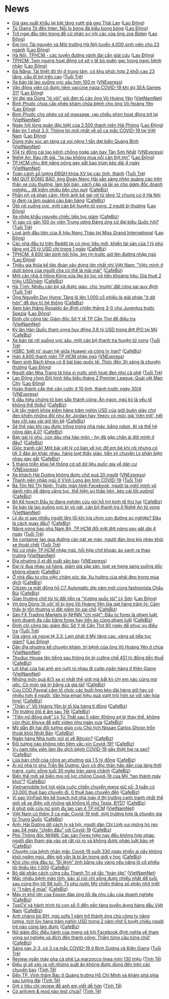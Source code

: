 # News

- [Giá gạo xuất khẩu lại bật tăng vượt giá gạo Thái Lan](https://laodong.vn/kinh-te/gia-gao-xuat-khau-lai-bat-tang-vuot-gia-gao-thai-lan-885333.ldo) ([Lao Động](https://laodong.vn))
- [Từ Giang Tô đến Inter: Nỗi lo bóng đá kiểu bong bóng](https://laodong.vn/bong-da-quoc-te/tu-giang-to-den-inter-noi-lo-bong-da-kieu-bong-bong-885207.ldo) ([Lao Động](https://laodong.vn))
- [Trở ngại đầu tiên trong đề cử nhân sự nội các của ông Joe Biden](https://laodong.vn/the-gioi/tro-ngai-dau-tien-trong-de-cu-nhan-su-noi-cac-cua-ong-joe-biden-885226.ldo) ([Lao Động](https://laodong.vn))
- [Đại học Tài nguyên và Môi trường Hà Nội tuyển 4.000 sinh viên cho 23 ngành](https://laodong.vn/giao-duc/dai-hoc-tai-nguyen-va-moi-truong-ha-noi-tuyen-4000-sinh-vien-cho-23-nganh-885329.ldo) ([Lao Động](https://laodong.vn))
- [Hà Nội, TPHCM - các tuyến đường vành đai cần giải cứu](https://laodong.vn/xa-hoi/ha-noi-tphcm-cac-tuyen-duong-vanh-dai-can-giai-cuu-885122.ldo) ([Lao Động](https://laodong.vn))
- [TPHCM: Tạm ngưng hoạt động cơ sở y tế bỏ quên gạc trong ngực bệnh nhân](https://laodong.vn/y-te/tphcm-tam-ngung-hoat-dong-co-so-y-te-bo-quen-gac-trong-nguc-benh-nhan-885323.ldo) ([Lao Động](https://laodong.vn))
- [Đà Nẵng: Tái thiết đô thị ở trung tâm, có khu phức hợp 2 khối cao 23 tầng, cầu đi bộ trên cao](https://tuoitre.vn/da-nang-tai-thiet-do-thi-o-trung-tam-co-khu-phuc-hop-2-khoi-cao-23-tang-cau-di-bo-tren-cao-20210303115711009.htm) ([Tuổi Trẻ](https://tuoitre.vn))
- [Xe bán tải lao xuống vực sâu hơn 100 m](https://vnexpress.net/xe-ban-tai-lao-xuong-vuc-sau-hon-100-m-4242843.html) ([VNExpress](https://vnexpress.net))
- [Vận động viên có được tiêm vaccine ngừa COVID-19 khi dự SEA Games 31?](https://laodong.vn/bong-da/van-dong-vien-co-duoc-tiem-vaccine-ngua-covid-19-khi-du-sea-games-31-885303.ldo) ([Lao Động](https://laodong.vn))
- [Vợ đại gia Dũng "lò vôi" gửi đơn tố cáo ông Võ Hoàng Yên](http://vietnamnet.vn/vn/thoi-su/vo-dai-gia-dung-lo-voi-gui-don-to-cao-ong-vo-hoang-yen-716883.html) ([VietNamNet](https://vietnamnet.vn))
- [Bình Phước chưa cấp phép khám chữa bệnh cho ông Võ Hoàng Yên](https://laodong.vn/xa-hoi/binh-phuoc-chua-cap-phep-kham-chua-benh-cho-ong-vo-hoang-yen-885261.ldo) ([Lao Động](https://laodong.vn))
- [Bình Phước cho phép cơ sở massage, rạp chiếu phim hoạt động trở lại](http://vietnamnet.vn/vn/thoi-su/binh-phuoc-cho-phep-co-so-massage-rap-chieu-phim-hoat-dong-tro-lai-716881.html) ([VietNamNet](https://vietnamnet.vn))
- [Ngày hội tòng quân đặc biệt của 2.500 thanh niên Hải Phòng](https://laodong.vn/photo/ngay-hoi-tong-quan-dac-biet-cua-2500-thanh-nien-hai-phong-885246.ldo) ([Lao Động](https://laodong.vn))
- [Bản tin 1 phút 3.3: Thông tin mới nhất về số ca mắc COVID-19 tại Việt Nam](https://laodong.vn/video/ban-tin-1-phut-33-thong-tin-moi-nhat-ve-so-ca-mac-covid-19-tai-viet-nam-885310.ldo) ([Lao Động](https://laodong.vn))
- [Dùng máy xúc an táng cá voi nặng 1 tấn dạt biển Quảng Bình](http://vietnamnet.vn/vn/thoi-su/moi-truong/dung-may-xuc-an-tang-ca-voi-nang-1-tan-dat-bien-quang-binh-716879.html) ([VietNamNet](https://vietnamnet.vn))
- [514 tỷ đồng cải tạo kênh chống ngập sân bay Tân Sơn Nhất](https://vnexpress.net/514-ty-dong-cai-tao-kenh-chong-ngap-san-bay-tan-son-nhat-4242760.html) ([VNExpress](https://vnexpress.net))
- [Nghệ An: Rau rớt giá, &quot;tạ rau không mua nổi cân thịt lợn”](https://laodong.vn/thi-truong/nghe-an-rau-rot-gia-ta-rau-khong-mua-noi-can-thit-lon-885278.ldo) ([Lao Động](https://laodong.vn))
- [TP.HCM chịu đợt nắng nóng gay gắt bao trùm kéo dài 4 ngày](http://vietnamnet.vn/vn/thoi-su/tp-hcm-chiu-dot-nang-nong-gay-gat-bao-trum-keo-dai-4-ngay-716868.html) ([VietNamNet](https://vietnamnet.vn))
- [Toàn cảnh số lượng ĐBQH khóa XV tại các tỉnh, thành](https://tuoitre.vn/toan-canh-so-luong-dbqh-khoa-xv-tai-cac-tinh-thanh-20210302103025355.htm) ([Tuổi Trẻ](https://tuoitre.vn))
- [Mở QUỸ ĐỒNG BÀO, ông Đoàn Ngọc Hải sẵn sàng nhận quảng cáo trên thân xe cứu thương, làm bồi bàn, xách cặp và lái xe cho giám đốc doanh nghiệp... để kiếm nhiều tiền cho quỹ](https://cafebiz.vn/mo-quy-dong-bao-ong-doan-ngoc-hai-san-sang-nhan-quang-cao-tren-than-xe-cuu-thuong-lam-boi-ban-xach-cap-va-lai-xe-cho-giam-doc-doanh-nghiep-de-kiem-nhieu-tien-cho-quy-20210303114029417.chn) ([CafeBiz](https://cafebiz.vn))
- [Phẫn nộ và phản cảm: Hình ảnh bé gái rơi từ tầng 12 chung cư ở Hà Nội bị đem ra làm quảng cáo bán hàng](https://cafebiz.vn/phan-no-va-phan-cam-hinh-anh-be-gai-roi-tu-tang-12-chung-cu-o-ha-noi-bi-dem-ra-lam-quang-cao-ban-hang-2021030311420986.chn) ([CafeBiz](https://cafebiz.vn))
- [Ôtô rơi xuống vực, một cán bộ huyện tử vong, 2 người bị thương](https://laodong.vn/giao-thong/oto-roi-xuong-vuc-mot-can-bo-huyen-tu-vong-2-nguoi-bi-thuong-885306.ldo) ([Lao Động](https://laodong.vn))
- [Xe nhập khẩu nguyên chiếc tiếp tục giảm](https://cafebiz.vn/xe-nhap-khau-nguyen-chiec-tiep-tuc-giam-20210303105100051.chn) ([CafeBiz](https://cafebiz.vn))
- [Vì sao có gần 100 ủy viên Trung ương Đảng ứng cử đại biểu Quốc hội?](https://tuoitre.vn/vi-sao-co-gan-100-uy-vien-trung-uong-dang-ung-cu-dai-bieu-quoc-hoi-20210303105447715.htm) ([Tuổi Trẻ](https://tuoitre.vn))
- [Loạt ảnh đầu tiên của Á hậu Ngọc Thảo tại Miss Grand International](https://laodong.vn/photo/loat-anh-dau-tien-cua-a-hau-ngoc-thao-tai-miss-grand-international-885273.ldo) ([Lao Động](https://laodong.vn))
- [Các nhà đầu tư trên Reddit lại có mục tiêu mới, khiến tài sản của 1 tỷ phú tăng vọt 25 tỷ USD chỉ trong 1 ngày](https://cafebiz.vn/cac-nha-dau-tu-tren-reddit-lai-co-muc-tieu-moi-khien-tai-san-cua-1-ty-phu-tang-vot-25-ty-usd-chi-trong-1-ngay-20210303103446953.chn) ([CafeBiz](https://cafebiz.vn))
- [TPHCM: 4.600 tân binh hồi hộp, bịn rịn trước giờ lên đường nhập ngũ](https://laodong.vn/photo/tphcm-4600-tan-binh-hoi-hop-bin-rin-truoc-gio-len-duong-nhap-ngu-885245.ldo) ([Lao Động](https://laodong.vn))
- [Thiếu gia thừa kế tập đoàn xây dựng lớn nhất nhì Việt Nam: "Việc mình ở dưới bóng của người cha có thể là mãi mãi"](https://cafebiz.vn/thieu-gia-thua-ke-tap-doan-xay-dung-lon-nhat-nhi-viet-nam-viec-minh-o-duoi-bong-cua-nguoi-cha-co-the-la-mai-mai-20210303111742489.chn) ([CafeBiz](https://cafebiz.vn))
- [Một căn nhà ở Hồng Kông vừa lập kỷ lục vô tiền khoáng hậu: Giá thuê 2 triệu USD/năm](https://cafebiz.vn/mot-can-nha-o-hong-kong-vua-lap-ky-luc-vo-tien-khoang-hau-gia-thue-2-trieu-usd-nam-20210303111545095.chn) ([CafeBiz](https://cafebiz.vn))
- [Hà Tĩnh: Nhiều cán bộ xã được giao, cho ‘mượn’ đất rừng sai quy định](https://tuoitre.vn/ha-tinh-nhieu-can-bo-xa-duoc-giao-cho-muon-dat-rung-sai-quy-dinh-20210303091550224.htm) ([Tuổi Trẻ](https://tuoitre.vn))
- [Ông Nguyễn Duy Hưng: Tăng lô lên 1.000 cổ phiếu là giải pháp "ít dở hơn" để duy trì hệ thống](https://cafebiz.vn/ong-nguyen-duy-hung-tang-lo-len-1000-co-phieu-la-giai-phap-it-do-hon-de-duy-tri-he-thong-20210303111422637.chn) ([CafeBiz](https://cafebiz.vn))
- [Xem bàn thắng Ronaldo ấn định chiến thắng 3-0 cho Juventus trước Spezia](https://laodong.vn/video/xem-ban-thang-ronaldo-an-dinh-chien-thang-3-0-cho-juventus-truoc-spezia-885228.ldo) ([Lao Động](https://laodong.vn))
- [Đình chỉ công tác Giám đốc Sở Y tế TP Cần Thơ để điều tra](http://vietnamnet.vn/vn/thoi-su/dinh-chi-cong-tac-giam-doc-so-y-te-tp-can-tho-de-dieu-tra-716851.html) ([VietNamNet](https://vietnamnet.vn))
- [Kỳ lân Hàn Quốc tham vọng huy động 3,6 tỷ USD trong đợt IPO tại Mỹ](https://cafebiz.vn/ky-lan-han-quoc-tham-vong-huy-dong-36-ty-usd-trong-dot-ipo-tai-my-20210303104638642.chn) ([CafeBiz](https://cafebiz.vn))
- [Xe bán tải rơi xuống vực sâu, một cán bộ thanh tra huyện tử vong](https://tuoitre.vn/xe-ban-tai-roi-xuong-vuc-sau-mot-can-bo-thanh-tra-huyen-tu-vong-20210303105759283.htm) ([Tuổi Trẻ](https://tuoitre.vn))
- [HSBC ‘biết rõ’ quan hệ giữa Huawei và công ty Iran?](https://cafebiz.vn/hsbc-biet-ro-quan-he-giua-huawei-va-cong-ty-iran-20210303105233493.chn) ([CafeBiz](https://cafebiz.vn))
- [Hơn 4.600 thanh niên TP HCM nhập ngũ](https://vnexpress.net/hon-4-600-thanh-nien-tp-hcm-nhap-ngu-4242702.html) ([VNExpress](https://vnexpress.net))
- [Nam sinh Bách khoa có 8 bài báo quốc tế: Thức đến 3h sáng là chuyện thường](https://laodong.vn/video-kham-pha/nam-sinh-bach-khoa-co-8-bai-bao-quoc-te-thuc-den-3h-sang-la-chuyen-thuong-885130.ldo) ([Lao Động](https://laodong.vn))
- [Người dân Nha Trang tá hỏa vì nước sinh hoạt đen như cà phê](https://tuoitre.vn/nguoi-dan-nha-trang-ta-hoa-vi-nuoc-sinh-hoat-den-nhu-ca-phe-20210303093540819.htm) ([Tuổi Trẻ](https://tuoitre.vn))
- [Lao Động chọn Đội hình tiêu biểu tháng 2 Premier League: Quái vật Man City](https://laodong.vn/emagazine/lao-dong-chon-doi-hinh-tieu-bieu-thang-2-premier-league-quai-vat-man-city-885006.ldo) ([Lao Động](https://laodong.vn))
- [Hoàn thành cấp thẻ căn cước ở 10 tỉnh, thành trước ngày 30/4](https://vnexpress.net/hoan-thanh-cap-the-can-cuoc-o-10-tinh-thanh-truoc-ngay-30-4-4242710.html) ([VNExpress](https://vnexpress.net))
- [6 dấu hiệu chứng tỏ bạn sắp thành công: Ăn ngon, ngủ kỹ là yếu tố không thể thiếu!](https://cafebiz.vn/7-dau-hieu-chung-to-ban-sap-thanh-cong-an-ngon-ngu-ky-la-yeu-to-khong-the-thieu-20210302212130102.chn) ([CafeBiz](https://cafebiz.vn))
- [Lật tẩy mánh khóe kiếm hàng trăm nghìn USD của giới buôn giày chợ đen khiến những đôi như Air Jordan hay Yeezy có mức giá 'trên trời', hết bay chỉ sau vài giờ lên kệ](https://cafebiz.vn/lat-tay-manh-khoe-kiem-hang-tram-nghin-usd-cua-gioi-buon-giay-cho-den-khien-nhung-doi-nhu-air-jordan-hay-yeezy-boost-co-muc-gia-tren-troi-het-bay-chi-sau-vai-gio-len-ke-20210303103547822.chn) ([CafeBiz](https://cafebiz.vn))
- [Sẽ thế nào khi rau được trồng trong nhà máy, bằng robot, AI và thế hệ nông dân 4.0?](https://cafebiz.vn/se-the-nao-khi-rau-duoc-trong-trong-nha-may-bang-robot-ai-va-the-he-nong-dan-40-20210303085332348.chn) ([CafeBiz](https://cafebiz.vn))
- [Bạn gái tỷ phú, con dâu nhà hào môn - họ đã gặp chân ái đời mình ở đâu?](https://cafebiz.vn/ban-gai-ty-phu-con-dau-nha-hao-mon-ho-da-gap-chan-ai-doi-minh-o-dau-2021030310310946.chn) ([CafeBiz](https://cafebiz.vn))
- [[Góc tranh cãi] Một bài vật lý cơ bản về lực đỡ em bé khi rơi nhưng có tới 3 đáp án khác nhau, hàng loạt thầy giáo, tiến sỹ chuyên Lý phản biện nhau gay gắt](https://cafebiz.vn/goc-tranh-cai-mot-bai-vat-ly-co-ban-ve-luc-do-em-be-khi-roi-nhung-co-toi-3-dap-an-khac-nhau-hang-loat-thay-giao-tien-sy-chuyen-ly-phan-bien-nhau-gay-gat-20210303103052566.chn) ([CafeBiz](https://cafebiz.vn))
- [5 tháng triển khai hệ thống cơ sở dữ liệu quốc gia về dân cư](https://vnexpress.net/5-thang-trien-khai-he-thong-co-so-du-lieu-quoc-gia-ve-dan-cu-4242245.html) ([VNExpress](https://vnexpress.net))
- [Xe khách Hải Dương không được chở quá 20 người](https://vnexpress.net/xe-khach-hai-duong-khong-duoc-cho-qua-20-nguoi-4242746.html) ([VNExpress](https://vnexpress.net))
- [Thanh niên nhập ngũ ở Vĩnh Long âm tính COVID-19](https://tuoitre.vn/thanh-nien-nhap-ngu-o-vinh-long-am-tinh-covid-19-20210303101011354.htm) ([Tuổi Trẻ](https://tuoitre.vn))
- [Bà Tôn Nữ Thị Ninh: Trước màn hình Facebook, người ta nghĩ mình vô danh nên dễ dàng văng tục, thể hiện sự thấp hèn, kéo cái tốt xuống!](https://cafebiz.vn/ba-ton-nu-thi-ninh-truoc-man-hinh-facebook-nguoi-ta-nghi-minh-vo-danh-nen-de-dang-vang-tuc-the-hien-su-thap-hen-keo-cai-tot-xuong-20210302165311682.chn) ([CafeBiz](https://cafebiz.vn))
- [Bộ Kế hoạch Đầu tư đang nghiên cứu gói hỗ trợ kinh tế thứ hai](https://cafebiz.vn/bo-ke-hoach-dau-tu-dang-nghien-cuu-goi-ho-tro-kinh-te-thu-hai-20210303102217381.chn) ([CafeBiz](https://cafebiz.vn))
- [Xe bán tải lao xuống vực bị vò nát, cán bộ thanh tra ở Nghệ An tử vong](http://vietnamnet.vn/vn/thoi-su/an-toan-giao-thong/xe-ban-tai-lao-xuong-vuc-bi-vo-nat-can-bo-thanh-tra-o-nghe-an-tu-vong-716810.html) ([VietNamNet](https://vietnamnet.vn))
- [Lý do vì sao nhiều người lầm lối khi lựa chọn con đường sự nghiệp? Đâu là cách quay đầu?](https://cafebiz.vn/ly-do-vi-sao-nhieu-nguoi-lam-loi-khi-lua-chon-con-duong-su-nghiep-dau-la-cach-quay-dau-20210302152751142.chn) ([CafeBiz](https://cafebiz.vn))
- [Nắng nóng bao phủ Nam Bộ, TP.HCM đối mặt đợt nóng gay gắt dài 4 ngày](https://tuoitre.vn/nang-nong-bao-phu-nam-bo-tp-hcm-doi-mat-dot-nong-gay-gat-dai-4-ngay-20210303090638247.htm) ([Tuổi Trẻ](https://tuoitre.vn))
- [Xe container lao qua đường cán nát xe máy, người đàn ông kịp nhảy khỏi xe thoát chết](https://tuoitre.vn/xe-container-lao-qua-duong-can-nat-xe-may-nguoi-dan-ong-kip-nhay-khoi-xe-thoat-chet-20210303094512015.htm) ([Tuổi Trẻ](https://tuoitre.vn))
- [Nữ cử nhân TP.HCM nhập ngũ, hồi hộp chờ khoác áo xanh ra thao trường](http://vietnamnet.vn/vn/thoi-su/nu-cu-nhan-tp-hcm-nhap-ngu-hoi-hop-cho-khoac-ao-xanh-ra-thao-truong-716800.html) ([VietNamNet](https://vietnamnet.vn))
- [Địa phương ồ ạt đề xuất sân bay](https://vnexpress.net/dia-phuong-o-at-de-xuat-san-bay-4242582.html) ([VNExpress](https://vnexpress.net))
- [Đại lý đua nhau xả hàng, giảm giá sập sàn, loạt xe hạng sang xuống dốc không phanh](https://cafebiz.vn/dai-ly-dua-nhau-xa-hang-giam-gia-sap-san-loat-xe-hang-sang-xuong-doc-khong-phanh-20210303084952803.chn) ([CafeBiz](https://cafebiz.vn))
- [Ở nhà đầu tư cho việc chăm sóc da: Xu hướng của phái đẹp trong mùa dịch](https://cafebiz.vn/o-nha-dau-tu-cho-viec-cham-soc-da-xu-huong-cua-phai-dep-trong-mua-dich-20210302213315035.chn) ([CafeBiz](https://cafebiz.vn))
- [Citizen ra mắt đồng hồ C7 Automatic dịp năm mới cùng fashionista Châu Bùi](https://cafebiz.vn/citizen-ra-mat-dong-ho-c7-automatic-dip-nam-moi-cung-fashionista-chau-bui-20210302153431428.chn) ([CafeBiz](https://cafebiz.vn))
- [Gian thương chở tỏi từ đất liền ra &quot;Vương quốc tỏi&quot; Lý Sơn](https://laodong.vn/video/gian-thuong-cho-toi-tu-dat-lien-ra-vuong-quoc-toi-ly-son-884975.ldo) ([Lao Động](https://laodong.vn))
- [Vợ ông Dũng 'lò vôi' tố bị ông Võ Hoàng Yên lừa gạt hàng trăm tỷ: Cảm thấy bị tổn thương vì đặt niềm tin sai chỗ](https://cafebiz.vn/vo-ong-dung-lo-voi-to-bi-ong-vo-hoang-yen-lua-gat-hang-tram-ty-cam-thay-bi-ton-thuong-vi-dat-niem-tin-sai-cho-2021030309523497.chn) ([CafeBiz](https://cafebiz.vn))
- [Sàn FX Trading Markets bị NHNN "chỉ mặt": Đầu tư forex là phạm luật, kinh doanh đa cấp bằng forex hay tiền ảo cũng phạm luật](https://cafebiz.vn/san-fx-trading-markets-bi-nhnn-chi-mat-dau-tu-forex-la-pham-luat-kinh-doanh-da-cap-bang-forex-hay-tien-ao-cung-pham-luat-20210303092726163.chn) ([CafeBiz](https://cafebiz.vn))
- [Đình chỉ công tác giám đốc Sở Y tế Cần Thơ 90 ngày để phục vụ điều tra](https://tuoitre.vn/dinh-chi-cong-tac-giam-doc-so-y-te-can-tho-90-ngay-de-phuc-vu-dieu-tra-20210303094909105.htm) ([Tuổi Trẻ](https://tuoitre.vn))
- [Giá vàng và ngoại tệ 3.3: Lạm phát ở Mỹ tăng cao, vàng sẽ tiếp tục giảm?](https://laodong.vn/video/gia-vang-va-ngoai-te-33-lam-phat-o-my-tang-cao-vang-se-tiep-tuc-giam-885252.ldo) ([Lao Động](https://laodong.vn))
- [Dân địa phương kể chuyện khám, trị bệnh của ông Võ Hoàng Yên ở chùa](http://vietnamnet.vn/vn/thoi-su/dan-dia-phuong-ke-chuyen-kham-tri-benh-cua-ong-vo-hoang-yen-o-chua-716818.html) ([VietNamNet](https://vietnamnet.vn))
- [Thuduc House lên tiếng sau thông tin bị cưỡng chế 451 tỷ đồng tiền thuế](https://cafebiz.vn/thuduc-house-len-tieng-sau-thong-tin-bi-cuong-che-451-ty-dong-tien-thue-20210303093249404.chn) ([CafeBiz](https://cafebiz.vn))
- [Lời khai của hai anh em ruột rủ nhau đi cướp ngân hàng ở Kiên Giang](http://vietnamnet.vn/vn/thoi-su/loi-khai-cua-hai-anh-em-ruot-ru-nhau-di-cuop-ngan-hang-o-kien-giang-716807.html) ([VietNamNet](https://vietnamnet.vn))
- [Những món quà 8/3 xa xỉ nhất thế giới mà bất kỳ chị em nào cũng mơ ước: Có món giá trị bằng cả gia tài!](https://cafebiz.vn/nhung-mon-qua-8-3-xa-xi-nhat-the-gioi-ma-bat-ky-chi-em-nao-cung-mo-uoc-co-mon-gia-tri-bang-ca-gia-tai-20210303035851281.chn) ([CafeBiz](https://cafebiz.vn))
- [Cựu COO Paypal cấm tổ chức các buổi họp kéo dài hàng giờ hay có nhiều hơn 4 người: Văn hóa email hiệu quả vượt trội hơn so với văn hóa họp!](https://cafebiz.vn/cuu-coo-paypal-cam-to-chuc-cac-buoi-hop-keo-dai-hang-gio-hay-co-nhieu-hon-4-nguoi-van-hoa-email-hieu-qua-vuot-troi-hon-so-voi-van-hoa-hop-20210302194051227.chn) ([CafeBiz](https://cafebiz.vn))
- ["Thần y" Võ Hoàng Yên bị tố lừa hàng tỉ đồng](https://cafebiz.vn/than-y-vo-hoang-yen-bi-to-lua-hang-ti-dong-202103030853383.chn) ([CafeBiz](https://cafebiz.vn))
- [Thị trường ôtô ế ẩm sau Tết](https://cafebiz.vn/thi-truong-oto-e-am-sau-tet-20210303084729396.chn) ([CafeBiz](https://cafebiz.vn))
- ["Tiên nữ đồng quê" Lý Tử Thất sau 5 năm: Không sợ bị thay thế, không còn thức khuya để edit video như ngày xưa](https://cafebiz.vn/tien-nu-dong-que-ly-tu-that-sau-5-nam-khong-so-bi-thay-the-khong-con-thuc-khuya-de-edit-video-nhu-ngay-xua-20210303090908482.chn) ([CafeBiz](https://cafebiz.vn))
- [Mỹ dẫn độ hai đối tượng giúp cựu Chủ tịch Nissan Carlos Ghosn trốn thoát khỏi Nhật Bản](https://cafebiz.vn/my-dan-do-hai-doi-tuong-giup-cuu-chu-tich-nissan-carlos-ghosn-tron-thoat-khoi-nhat-ban-20210303084438064.chn) ([CafeBiz](https://cafebiz.vn))
- [Ngân hàng Nhà nước nói gì về Bitcoin?](https://cafebiz.vn/ngan-hang-nha-nuoc-noi-gi-ve-bitcoin-20210303085813805.chn) ([CafeBiz](https://cafebiz.vn))
- [Đối tượng nào không nên tiêm vắc-xin Covid-19?](https://cafebiz.vn/doi-tuong-nao-khong-nen-tiem-vac-xin-covid-19-20210303085356298.chn) ([CafeBiz](https://cafebiz.vn))
- [Vụ nam tiếp viên làm lây dịch bệnh COVID-19 gây thiệt hại ra sao?](https://cafebiz.vn/vu-nam-tiep-vien-lam-lay-dich-benh-covid-19-gay-thiet-hai-ra-sao-20210303084627881.chn) ([CafeBiz](https://cafebiz.vn))
- [Lừa bán chốt của công an phường giá 1,5 tỷ đồng](https://cafebiz.vn/lua-ban-chot-cua-cong-an-phuong-gia-15-ty-dong-20210303084414839.chn) ([CafeBiz](https://cafebiz.vn))
- [Ái nữ nhà tỷ phú Trần Bá Dương: Quý cô độc thân hấp dẫn của làng thời trang, cuộc sống tuổi 30 ngập tràn sang chảnh](https://cafebiz.vn/ai-nu-nha-ty-phu-tran-ba-duong-quy-co-doc-than-hap-dan-cua-lang-thoi-trang-cuoc-song-tuoi-30-ngap-tran-sang-chanh-20210226181919314.chn) ([CafeBiz](https://cafebiz.vn))
- [Biến thể mới sẽ biến mọi nỗ lực chống Covid-19 của Mỹ “tan thành mây khói”?](https://cafebiz.vn/bien-the-moi-se-bien-moi-no-luc-chong-covid-19-cua-my-tan-thanh-may-khoi-202103030843113.chn) ([CafeBiz](https://cafebiz.vn))
- [Vietnamobile hụt hơi giữa cuộc chiến chuyển mạng giữ số: 3 tuần có 33.000 thuê bao chuyển đi, 0 thuê bao chuyển đến](https://cafebiz.vn/vietnamobile-hut-hoi-giua-cuoc-chien-chuyen-mang-giu-so-3-tuan-co-33000-thue-bao-chuyen-di-0-thue-bao-chuyen-den-20210302094347183.chn) ([CafeBiz](https://cafebiz.vn))
- [Vì sao VinFast lên kế hoạch mở nhà máy ở thị trường cạnh tranh nhất thế giới về xe điện với những gã khổng lồ như Tesla, BYD?](https://cafebiz.vn/vi-sao-vinfast-len-ke-hoach-mo-nha-may-o-thi-truong-canh-tranh-nhat-the-gioi-ve-xe-dien-voi-nhung-ga-khong-lo-nhu-tesla-byd-20210303084025433.chn) ([CafeBiz](https://cafebiz.vn))
- [8 phút giải cứu nữ sinh đu lan can ở TP.HCM](http://vietnamnet.vn/vn/thoi-su/8-phut-giai-cuu-nu-sinh-du-lan-can-o-tp-hcm-716790.html) ([VietNamNet](https://vietnamnet.vn))
- [Việt Nam có thêm 3 ca mắc Covid-19 mới, một trường hợp là chuyên gia từ Trung Quốc](https://cafebiz.vn/viet-nam-co-them-3-ca-mac-covid-19-moi-mot-truong-hop-la-chuyen-gia-tu-trung-quoc-20210303083834649.chn) ([CafeBiz](https://cafebiz.vn))
- [Ảnh: Hải Dương dỡ cách ly xã hội, người dân Chí Linh vui mừng hò reo sau 34 ngày "chiến đấu" với Covid-19](https://cafebiz.vn/anh-hai-duong-do-cach-ly-xa-hoi-nguoi-dan-chi-linh-vui-mung-ho-reo-sau-34-ngay-chien-dau-voi-covid-19-20210303083630232.chn) ([CafeBiz](https://cafebiz.vn))
- [Phó Thống đốc NHNN: Các sàn Forex hiện nay đều không hợp pháp, người dân tham gia vào sẽ rất rủi ro và không được pháp luật bảo vệ](https://cafebiz.vn/pho-thong-doc-nhnn-cac-san-forex-hien-nay-deu-khong-hop-phap-nguoi-dan-tham-gia-vao-se-rat-rui-ro-va-khong-duoc-phap-luat-bao-ve-20210303083515355.chn) ([CafeBiz](https://cafebiz.vn))
- [Chuyện của bệnh nhân mắc Covid-19 suốt 330 ngày khiến ai nấy không khỏi ngậm ngùi, đến giờ vẫn là bí ẩn trong giới y học](https://cafebiz.vn/chuyen-cua-benh-nhan-mac-covid-19-suot-330-ngay-khien-ai-nay-khong-khoi-ngam-ngui-den-gio-van-la-bi-an-trong-gioi-y-hoc-20210303083449049.chn) ([CafeBiz](https://cafebiz.vn))
- [Khó cho nhà đầu tư: “Đi lệnh” tính bằng cây vàng nếu nâng lô cổ phiếu tối thiểu lên 1.000](https://cafebiz.vn/kho-cho-nha-dau-tu-di-lenh-tinh-bang-cay-vang-neu-nang-lo-co-phieu-toi-thieu-len-1000-20210303083223372.chn) ([CafeBiz](https://cafebiz.vn))
- [Bỏ dải phân cách cứng cầu Thanh Trì sẽ tắc “toàn tập”](http://vietnamnet.vn/vn/thoi-su/an-toan-giao-thong/bo-dai-phan-cach-cung-cau-thanh-tri-se-tac-toan-tap-716742.html) ([VietNamNet](https://vietnamnet.vn))
- [Mắc nhiều bệnh mãn tính, bác sĩ nói chỉ sống được nhiều nhất 48 tuổi, sau cùng thọ tới 98 tuổi: Tỷ phú nước Mỹ chiến thắng số phận nhờ triết lý “1 năm 4 mùa”](https://cafebiz.vn/mac-nhieu-benh-man-tinh-bac-si-noi-chi-song-duoc-nhieu-nhat-48-tuoi-sau-cung-tho-toi-98-tuoi-ty-phu-nuoc-my-chien-thang-so-phan-nho-triet-ly-1-nam-4-mua-20210302154734401.chn) ([CafeBiz](https://cafebiz.vn))
- [Máy in khổ lớn của Epson đáp ứng tối đa nhu cầu của doanh nghiệp](https://cafebiz.vn/may-in-kho-lon-cua-epson-dap-ung-toi-da-nhu-cau-cua-doanh-nghiep-20210302213257193.chn) ([CafeBiz](https://cafebiz.vn))
- [TopCV và hành trình từ con số 0 đến nền tảng tuyển dụng hàng đầu Việt Nam](https://cafebiz.vn/topcv-va-hanh-trinh-tu-con-so-0-den-nen-tang-tuyen-dung-hang-dau-viet-nam-2021030210262109.chn) ([CafeBiz](https://cafebiz.vn))
- [Anh chàng bỏ ĐH, ngủ sofa 1 năm trở thành ông chủ công ty năng lượng, tích lũy hàng trăm nghìn USD trong 2 năm nhờ 5 tuyệt chiêu người trẻ nào cũng làm được](https://cafebiz.vn/anh-chang-bo-dh-ngu-sofa-1-nam-tro-thanh-ong-chu-cong-ty-nang-luong-tich-luy-hang-tram-nghin-usd-trong-2-nam-nho-5-tuyet-chieu-nguoi-tre-nao-cung-lam-duoc-20210302153241534.chn) ([CafeBiz](https://cafebiz.vn))
- [Nữ giám đốc điều hành của mạng xã hội Facebook định nghĩa về tham vọng sự nghiệp và đích đến thành công: Thấm từng câu từng chữ!](https://cafebiz.vn/nu-giam-doc-dieu-hanh-cua-mang-xa-hoi-facebook-dinh-nghia-ve-tham-vong-su-nghiep-va-dich-den-thanh-cong-tham-tung-cau-tung-chu-20210226221611693.chn) ([CafeBiz](https://cafebiz.vn))
- [Sáng nay 3-3, có 3 ca mắc COVID-19 ở Bình Dương và Kiên Giang](https://tuoitre.vn/sang-nay-3-3-co-3-ca-mac-covid-19-o-binh-duong-va-kien-giang-20210303060700797.htm) ([Tuổi Trẻ](https://tuoitre.vn))
- [Review ngắn máy pha cà phê La marzocco linea mini 130 triệu](https://tinhte.vn/thread/review-ngan-may-pha-ca-phe-la-marzocco-linea-mini-130-trieu.3286292/) ([Tinh Tế](https://tinhte.vn))
- [Điều gì sẽ xảy ra với những suất ăn không được dùng đến trên các chuyến bay](https://tinhte.vn/thread/dieu-gi-se-xay-ra-voi-nhung-suat-an-khong-duoc-dung-den-tren-cac-chuyen-bay.3285973/) ([Tinh Tế](https://tinhte.vn))
- [Đến TP. Vinh thăm Bác ở Quảng trường Hồ Chí Minh và khám phá phía sau tượng đài](https://tinhte.vn/thread/den-tp-vinh-tham-bac-o-quang-truong-ho-chi-minh-va-kham-pha-phia-sau-tuong-dai.3285855/) ([Tinh Tế](https://tinhte.vn))
- [Gợi ý tiêu chí review để anh em viết dễ hơn](https://tinhte.vn/thread/goi-y-tieu-chi-review-de-anh-em-viet-de-hon.3285704/) ([Tinh Tế](https://tinhte.vn))
- [Có anh/em & mod nào test chưa?](https://tinhte.vn/thread/co-anh-em-mod-nao-test-chua.3286638/) ([Tinh Tế](https://tinhte.vn))
